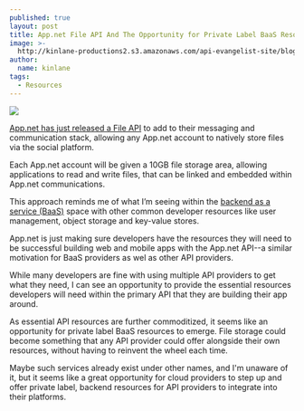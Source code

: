 ```yaml
---
published: true
layout: post
title: App.net File API And The Opportunity for Private Label BaaS Resources
image: >-
  http://kinlane-productions2.s3.amazonaws.com/api-evangelist-site/blog/AppNet-Logo.png
author:
  name: kinlane
tags:
  - Resources
---
```

[![](https://s3.amazonaws.com/kinlane-productions2/api-evangelist/AppNet/AppNet-Logo.png)](https://join.app.net/)

[App.net has just released a File API](http://blog.app.net/2013/01/28/announcing-the-app-net-file-api/) to add to their messaging and communication stack, allowing any App.net account to natively store files via the social platform.

Each App.net account will be given a 10GB file storage area, allowing applications to read and write files, that can be linked and embedded within App.net communications.

This approach reminds me of what I’m seeing within the [backend as a service (BaaS)](/trends/baas.php "backend as a service") space with other common developer resources like user management, object storage and key-value stores.

App.net is just making sure developers have the resources they will need to be successful building web and mobile apps with the App.net API--a similar motivation for BaaS providers as wel as other API providers.

While many developers are fine with using multiple API providers to get what they need, I can see an opportunity to provide the essential resources developers will need within the primary API that they are building their app around.

As essential API resources are further commoditized, it seems like an opportunity for private label BaaS resources to emerge. File storage could become something that any API provider could offer alongside their own resources, without having to reinvent the wheel each time.

Maybe such services already exist under other names, and I'm unaware of it, but it seems like a great opportunity for cloud providers to step up and offer private label, backend resources for API providers to integrate into their platforms.